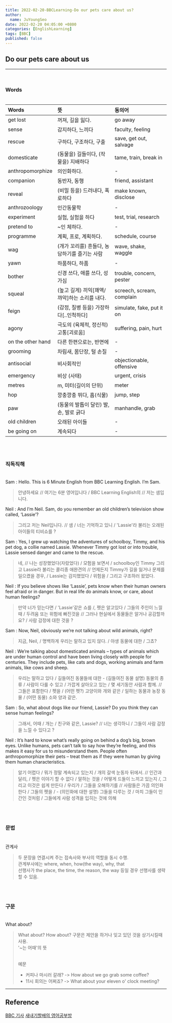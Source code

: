 ```yaml
---
title: 2022-02-20-BBCLearning-Do our pets care about us?
author:
  name: JuYoungSeo
date: 2022-02-20 04:05:00 +0800
categories: [EnglishLearning]
tags: [BBC]
published: false
---
```


## Do our pets care about us
--- 
<br>



### Words <br>  <br>
| Words                      | 뜻          | 동의어 |
|:---------------------------|:----------- |:--------|
| get lost| 꺼져, 길을 잃다. | go away |
| sense | 감지하다, 느끼다 |  faculty, feeling |
| rescue | 구하다, 구조하다, 구출 | save, get out, salvage |
| domesticate | (동물을) 길들이다, (작물을) 지배하다 | tame, train, break in |
| anthropomorphize | 의인화하다. | - |
| companion | 동반자, 동행 | friend, assistant |
| reveal | (비밀 등을) 드러내다, 폭로하다 | make known, disclose |
| anthrozoology | 인간동물학 | - |
| experiment | 실험, 실험을 하다 | test, trial, research |
| pretend to | ~인 체하다. | - |
| programme | 계획, 프로, 계획하다. | schedule, course |
| wag | (개가 꼬리를) 흔들다, 농담하기를 즐기는 사람 | wave, shake, waggle |
| yawn | 하품하다, 하품 | - |
| bother | 신경 쓰다, 애를 쓰다, 성가심 | trouble, concern, pester |
| squeal | (높고 길게) 끼익[꽤액/꺄악]하는 소리를 내다. | screech, scream, complain |
| feign | (감정, 질병 등을) 가장하다[..인척하다] | simulate, fake, put it on |
| agony | 극도의 (육체적, 정신적) 고통[괴로움] | suffering, pain, hurt |
| on the other hand | 다른 한편으로는, 반면에 | - |
| grooming | 차림새, 몸단장, 털 손질 | - |
| antisocial | 비사회적인 | objectionable, offensive |
| emergency | 비상 (사태) | urgent, crisis |
| metres | m, 미터(길이의 단위) | meter |
| hop | 깡충깡충 뛰다, 홉(식물) | jump, step |
| paw | (동물의 발톱이 달린) 발, 손, 발로 긁다 | manhandle, grab |
| old children | 오래된 아이들 | - |
| be going on | 계속되다 | - |

<br> <br>

### 직독직해 <br> <br>

Sam : Hello. This is 6 Minute English from BBC Learning English. I’m Sam.
> 안녕하세요 // 여기는 6분 영어입니다 / BBC Learning English의 // 저는 샘입니다.  

Neil : And I’m Neil. Sam, do you remember an old children’s television show called, ‘Lassie’?
> 그리고 저는 Neil입니다. // 샘 / 너는 기억하고 있니 / 'Lassie'라 불리는 오래된 아이들의 티비쇼를 ?

Sam : Yes, I grew up watching the adventures of schoolboy, Timmy, and his pet dog, a collie named Lassie. Whenever Timmy got lost or into trouble, Lassie sensed danger and came to the rescue.
> 네, // 나는 성장했었다(자랐었다) / 모험을 보면서 / schoolboy인 Timmy 그리고 Lassie라 불리는 콜리종 애완견의 // 언제든지 Timmy가 길을 잃거나 문제를 일으켰을 경우, / Lassie는 감지했었다 / 위험을 / 그리고 구조하러 왔었다.

Neil : If you believe shows like ‘Lassie’, pets know when their human owners feel afraid or in danger. But in real life do animals know, or care, about human feelings?
> 만약 너가 믿는다면 / 'Lassie'같은 쇼를 /, 펫은 알고있다 / 그들의 주인이 느낄 때 / 두려움 또는 위험에 빠진것을 // 그러나 현실에서 동물들은 알거나 공감할까요? / 사람 감정에 대한 것을 ?

Sam : Now, Neil, obviously we’re not talking about wild animals, right?
> 지금, Neil, / 명백하게 우리는 말하고 있지 않다. / 야생 동물에 대한 / 그쵸?

Neil : We’re talking about domesticated animals – types of animals which are under human control and have been living closely with people for centuries. They include pets, like cats and dogs, working animals and farm animals, like cows and sheep.
> 우리는 말하고 있다 / 길들여진 동물들에 대한 - (길들여진 동물 설명) 동물의 종류 / 사람이 다룰 수 있고 / 가깝게 살아오고 있는 / 몇 세기동안 사람과 함께. // 그들은 포함한다 / 펫을 / (어떤 펫?) 고양이와 개와 같은 / 일하는 동물과 농장 동물 / (어떤 동물) 소와 양과 같은.

Sam : So, what about dogs like our friend, Lassie? Do you think they can sense human feelings?
> 그래서, 어때 / 개는 / 친구와 같은, Lassie? // 너는 생각하니 / 그들이 사람 감정을 느낄 수 있다고 ?

Neil : It’s hard to know what’s really going on behind a dog’s big, brown eyes. Unlike humans, pets can’t talk to say how they’re feeling, and this makes it easy for us to misunderstand them. People often anthropomorphize their pets – treat them as if they were human by giving them human characteristics.
> 알기 어렵다 / 뭐가 정말 계속되고 있는지 / 개의 갈색 눈동자 뒤에서. // 인간과 달리, / 펫은 이야기 할 수 없다 / 말하는 것을 / 어떻게 드들이 느끼고 있는지 /, 그리고 이것은 쉽게 만든다 / 우리가 / 그들을 오해하기를 // 사람들은 가끔 의인화한다 / 그들의 펫을 / - (의인화에 대한 설명) 그들을 다루는 것 / 마치 그들이 인간인 것처럼 / 그들에게 사람 성격을 입히는 것에 의해


<br> <br>

### 문법 <br> <br>

관계사
> 두 문장을 연결시켜 주는 접속사와 부사의 역할을 동시 수행. <br>
> 관계부사에는 where, when, how(the way), why, that <br>
> 선행사가 the place, the time, the reason, the way 등일 경우 선행사를 생략할 수 있음.


<br> <br>

### 구문 <br> <br>

What about?
> What about? How about? 구문은 제안을 하거나 잊고 있던 것을 상기시킬때 사용. <br>
> '~는 어때'의 뜻 <br> <br>
> 
> 예문 <br>
> - 커피나 마시러 갈래? -> How about we go grab some coffee?
> - 11시 회의는 어쩌죠? -> What about your eleven o' clock meeting?




---
## Reference

[BBC 기사](https://www.bbc.co.uk/learningenglish/english/features/6-minute-english_2022/ep-220210)
[새내기할배의 영어공부방](https://softca.tistory.com/1379?category=829882)
